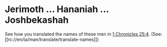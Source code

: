 # Jerimoth ... Hananiah ... Joshbekashah

See how you translated the names of these men in [1 Chronicles 25:4](./04.md). (See: [[rc://en/ta/man/translate/translate-names]])

